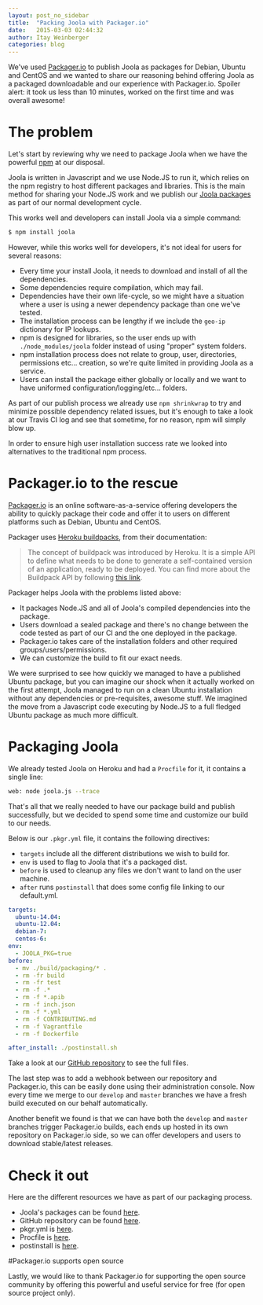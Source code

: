 ```yaml
---
layout: post_no_sidebar
title:  "Packing Joola with Packager.io"
date:   2015-03-03 02:44:32
author: Itay Weinberger
categories: blog
---
```


We've used [Packager.io](https://packager.io/) to publish Joola as packages for Debian, Ubuntu and CentOS and we wanted to share our reasoning behind offering Joola as a packaged downloadable and our experience with Packager.io. Spoiler alert: it took us less than 10 minutes, worked on the first time and was overall awesome! 

# The problem
Let's start by reviewing why we need to package Joola when we have the powerful [npm](http://npmjs.org) at our disposal. 

Joola is written in Javascript and we use Node.JS to run it, which relies on the npm registry to host different packages and libraries. 
This is the main method for sharing your Node.JS work and we publish our [Joola packages](https://www.npmjs.com/package/joola) as part of our normal development cycle.
 
This works well and developers can install Joola via a simple command:

```bash
$ npm install joola
```

However, while this works well for developers, it's not ideal for users for several reasons:

- Every time your install Joola, it needs to download and install of all the dependencies.
- Some dependencies require compilation, which may fail.
- Dependencies have their own life-cycle, so we might have a situation where a user is using a newer dependency package than one we've tested.
- The installation process can be lengthy if we include the `geo-ip` dictionary for IP lookups.
- npm is designed for libraries, so the user ends up with `./node_modules/joola` folder instead of using "proper" system folders.
- npm installation process does not relate to group, user, directories, permissions etc... creation, so we're quite limited in providing Joola as a service.
- Users can install the package either globally or locally and we want to have uniformed configuration/logging/etc... folders.
 
As part of our publish process we already use `npm shrinkwrap` to try and minimize possible dependency related issues, but it's enough to take a look at our Travis CI log and see that sometime, for no reason, npm will simply blow up.

In order to ensure high user installation success rate we looked into alternatives to the traditional npm process.

# Packager.io to the rescue
[Packager.io](http://packager.io) is an online software-as-a-service offering developers the ability to quickly package their code and offer it to users on different platforms such as Debian, Ubuntu and CentOS.

Packager uses [Heroku buildpacks](https://devcenter.heroku.com/articles/buildpacks), from their documentation:

> The concept of buildpack was introduced by Heroku. It is a simple API to define what needs to be done to generate a self-contained version of an application, ready to be deployed. You can find more about the Buildpack API by following [this link](https://devcenter.heroku.com/articles/buildpack-api).

Packager helps Joola with the problems listed above:

- It packages Node.JS and all of Joola's compiled dependencies into the package.
- Users download a sealed package and there's no change between the code tested as part of our CI and the one deployed in the package.
- Packager.io takes care of the installation folders and other required groups/users/permissions.
- We can customize the build to fit our exact needs.

We were surprised to see how quickly we managed to have a published Ubuntu package, but you can imagine our shock when it actually worked on the first attempt, Joola managed to run on a clean Ubuntu installation without any dependencies or pre-requisites, awesome stuff. 
We imagined the move from a Javascript code executing by Node.JS to a full fledged Ubuntu package as much more difficult. 

# Packaging Joola

We already tested Joola on Heroku and had a `Procfile` for it, it contains a single line:

```bash
web: node joola.js --trace
```

That's all that we really needed to have our package build and publish successfully, but we decided to spend some time and customize our build to our needs.

Below is our `.pkgr.yml` file, it contains the following directives:

- `targets` include all the different distributions we wish to build for.
- `env` is used to flag to Joola that it's a packaged dist.
- `before` is used to cleanup any files we don't want to land on the user machine.
- `after` runs `postinstall` that does some config file linking to our default.yml.

```yaml
targets:
  ubuntu-14.04:
  ubuntu-12.04:
  debian-7:
  centos-6:
env:
  - JOOLA_PKG=true
before:
  - mv ./build/packaging/* .
  - rm -fr build
  - rm -fr test
  - rm -f .*
  - rm -f *.apib
  - rm -f inch.json
  - rm -f *.yml
  - rm -f CONTRIBUTING.md
  - rm -f Vagrantfile
  - rm -f Dockerfile

after_install: ./postinstall.sh
```

Take a look at our [GitHub repository](http://github.com/joola/joola) to see the full files.

The last step was to add a webhook between our repository and Packager.io, this can be easily done using their administration console.
Now every time we merge to our `develop` and `master` branches we have a fresh build executed on our behalf automatically.

Another benefit we found is that we can have both the `develop` and `master` branches trigger Packager.io builds, each ends up hosted in its own repository on Packager.io side, so we can offer developers and users to download stable/latest releases.

# Check it out

Here are the different resources we have as part of our packaging process.

- Joola's packages can be found [here](https://packager.io/gh/joola/joola).
- GitHub repository can be found [here](http://github.com/joola/joola).
- pkgr.yml is [here](https://github.com/joola/joola/blob/develop/.pkgr.yml).
- Procfile is [here](https://github.com/joola/joola/blob/develop/Procfile).
- postinstall is [here](https://github.com/joola/joola/blob/develop/build/packaging/postinstall.sh).


#Packager.io supports open source

Lastly, we would like to thank Packager.io for supporting the open source community by offering this powerful and useful service for free (for open source project only).
